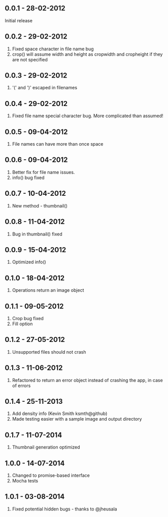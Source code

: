0.0.1 - 28-02-2012
------------------

Initial release

0.0.2 - 29-02-2012
------------------

1. Fixed space character in file name bug
2. crop() will assume width and height as cropwidth and cropheight if they are not specified

0.0.3 - 29-02-2012
------------------

1. '(' and ')' escaped in filenames

0.0.4 - 29-02-2012
------------------

1. Fixed file name special character bug. More complicated than assumed!

0.0.5 - 09-04-2012
------------------

1. File names can have more than once space

0.0.6 - 09-04-2012
------------------

1. Better fix for file name issues.
2. info() bug fixed

0.0.7 - 10-04-2012
------------------

1. New method - thumbnail()

0.0.8 - 11-04-2012
------------------

1. Bug in thumbnail() fixed

0.0.9 - 15-04-2012
------------------

1. Optimized info()

0.1.0 - 18-04-2012
------------------

1. Operations return an image object

0.1.1 - 09-05-2012
------------------

1. Crop bug fixed
2. Fill option

0.1.2 - 27-05-2012
------------------

1. Unsupported files should not crash

0.1.3 - 11-06-2012
------------------

1. Refactored to return an error object instead of crashing the app, in case of errors

0.1.4 - 25-11-2013
------------------

1. Add density info (Kevin Smith ksmth@github)
2. Made testing easier with a sample image and output directory

0.1.7 - 11-07-2014
------------------

1. Thumbnail generation optimized

1.0.0 - 14-07-2014
------------------

1. Changed to promise-based interface
2. Mocha tests

1.0.1 - 03-08-2014
------------------

1. Fixed potential hidden bugs - thanks to @jheusala
